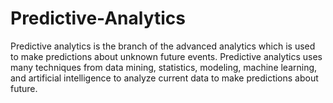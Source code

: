 # Predictive-Analytics
Predictive analytics is the branch of the advanced analytics which is used to make predictions about unknown future events. Predictive analytics uses many techniques from data mining, statistics, modeling, machine learning, and artificial intelligence to analyze current data to make predictions about future.

